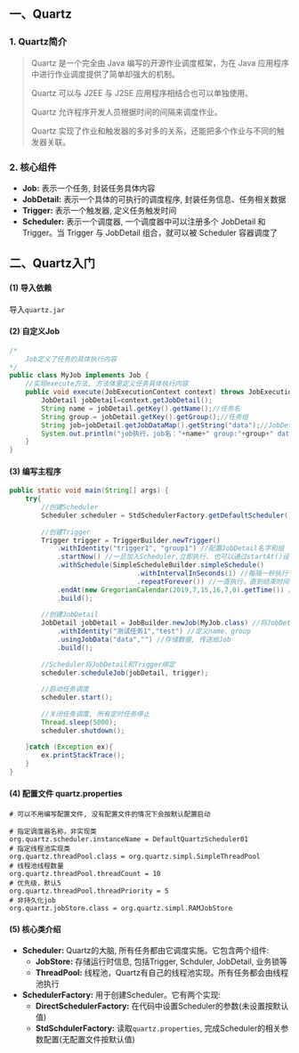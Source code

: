 ## 一、Quartz

### 1. Quartz简介

> Quartz 是一个完全由 Java 编写的开源作业调度框架，为在 Java 应用程序中进行作业调度提供了简单却强大的机制。
>
> Quartz 可以与 J2EE 与 J2SE 应用程序相结合也可以单独使用。
>
> Quartz 允许程序开发人员根据时间的间隔来调度作业。
>
> Quartz 实现了作业和触发器的多对多的关系，还能把多个作业与不同的触发器关联。

### 2. 核心组件

+ **Job:** 表示一个任务, 封装任务具体内容
+ **JobDetail:** 表示一个具体的可执行的调度程序, 封装任务信息、任务相关数据
+ **Trigger:** 表示一个触发器, 定义任务触发时间
+ **Scheduler:** 表示一个调度器, 一个调度器中可以注册多个 JobDetail 和 Trigger。当 Trigger 与 JobDetail 组合，就可以被 Scheduler 容器调度了



## 二、Quartz入门

#### (1) 导入依赖

导入`quartz.jar`

#### (2) 自定义Job

```java
/*
	Job定义了任务的具体执行内容
*/
public class MyJob implements Job {
    //实现execute方法, 方法体里定义任务具体执行内容
	public void execute(JobExecutionContext context) throws JobExecutionException {
		JobDetail jobDetail=context.getJobDetail();
 		String name = jobDetail.getKey().getName();//任务名
 		String group = jobDetail.getKey().getGroup();//任务组
 		String job=jobDetail.getJobDataMap().getString("data");//JobDetail中保存的数据
 		System.out.println("job执⾏，job名："+name+" group:"+group+" data:"+job+new Date());
 	}
}
```

#### (3) 编写主程序

```java
public static void main(String[] args) {
 	try{
 		//创建Scheduler
 		Scheduler scheduler = StdSchedulerFactory.getDefaultScheduler();
 		
        //创建Trigger
 		Trigger trigger = TriggerBuilder.newTrigger()
            .withIdentity("trigger1", "group1") //配置JobDetail名字和组
 			.startNow() //一旦加入Scheduler,立即执行. 也可以通过startAt()设置开始时间
 			.withSchedule(SimpleScheduleBuilder.simpleSchedule()
 								.withIntervalInSeconds(1) //每隔⼀秒执⾏⼀次
 								.repeatForever()) //⼀直执⾏，直到结束时间. 也可通过withRepeatCount()指定重复次数
 			.endAt(new GregorianCalendar(2019,7,15,16,7,0).getTime()) //指定结束时间
            .build();
        
 		//创建JobDetail
 		JobDetail jobDetail = JobBuilder.newJob(MyJob.class) //将JobDetail与Job绑定
 			.withIdentity("测试任务1","test") //定义name、group
 			.usingJobData("data","") //存储数据, 传送给Job
 			.build();
 
        //Scheduler将JobDetail和Trigger绑定
 		scheduler.scheduleJob(jobDetail, trigger);
 		
        //启动任务调度
 		scheduler.start(); 
        
        //关闭任务调度, 所有定时任务停止
        Thread.sleep(5000);
        scheduler.shutdown();
 	
    }catch (Exception ex){
 		ex.printStackTrace();
 	}
}
```

#### (4) 配置文件 quartz.properties

```properties
# 可以不用编写配置文件, 没有配置文件的情况下会按默认配置启动

# 指定调度器名称，⾮实现类
org.quartz.scheduler.instanceName = DefaultQuartzScheduler01
# 指定线程池实现类
org.quartz.threadPool.class = org.quartz.simpl.SimpleThreadPool
# 线程池线程数量
org.quartz.threadPool.threadCount = 10
# 优先级，默认5
org.quartz.threadPool.threadPriority = 5
# ⾮持久化job
org.quartz.jobStore.class = org.quartz.simpl.RAMJobStore
```

#### (5) 核心类介绍

+ **Scheduler:** Quartz的大脑, 所有任务都由它调度实施。它包含两个组件:
    + **JobStore:** 存储运⾏时信息, 包括Trigger, Schduler, JobDetail, 业务锁等
    + **ThreadPool:** 线程池，Quartz有⾃⼰的线程池实现。所有任务都会由线程池执行
+ **SchedulerFactory:** 用于创建Scheduler。它有两个实现:
    + **DirectSchedulerFactory:** 在代码中设置Scheduler的参数(未设置按默认值)
    + **StdSchdulerFactory:** 读取`quartz.properties`, 完成Scheduler的相关参数配置(无配置文件按默认值)